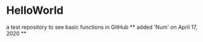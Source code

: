 # HelloWorld
a test repository to see basic functions in GitHub
** added 'Num' on April 17, 2020 **
